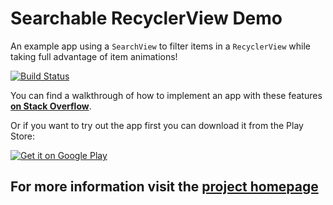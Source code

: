 # Searchable RecyclerView Demo

An example app using a `SearchView` to filter items in a `RecyclerView` while taking full advantage of item animations!
 
[![Build Status](https://travis-ci.org/Wrdlbrnft/Searchable-RecyclerView-Demo.svg?branch=master)](https://travis-ci.org/Wrdlbrnft/Searchable-RecyclerView-Demo)

You can find a walkthrough of how to implement an app with these features [**on Stack Overflow**](http://stackoverflow.com/a/30429439/2310866).

Or if you want to try out the app first you can download it from the Play Store:

[![Get it on Google Play](https://developer.android.com/images/brand/en_generic_rgb_wo_60.png)](https://play.google.com/store/apps/details?id=com.github.wrdlbrnft.searchablerecyclerviewdemo)

## **For more information visit the [project homepage](https://wrdlbrnft.github.io/Searchable-RecyclerView-Demo/)**
